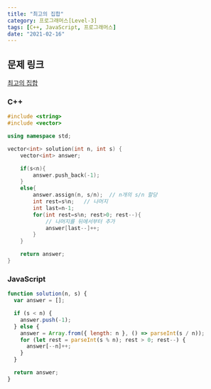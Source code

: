 ```yaml
---
title: "최고의 집합"
category: 프로그래머스[Level-3]
tags: [C++, JavaScript, 프로그래머스]
date: "2021-02-16"
---
```


## 문제 링크

[최고의 집합](https://programmers.co.kr/learn/courses/30/lessons/12938)

### C++

```cpp
#include <string>
#include <vector>

using namespace std;

vector<int> solution(int n, int s) {
    vector<int> answer;

    if(s<n){
        answer.push_back(-1);
    }
    else{
        answer.assign(n, s/n);  // n개의 s/n 할당
        int rest=s%n;   // 나머지
        int last=n-1;
        for(int rest=s%n; rest>0; rest--){
            // 나머지를 뒤에서부터 추가
            answer[last--]++;
        }
    }

    return answer;
}
```

### JavaScript

```js
function solution(n, s) {
  var answer = [];

  if (s < n) {
    answer.push(-1);
  } else {
    answer = Array.from({ length: n }, () => parseInt(s / n));
    for (let rest = parseInt(s % n); rest > 0; rest--) {
      answer[--n]++;
    }
  }

  return answer;
}
```
